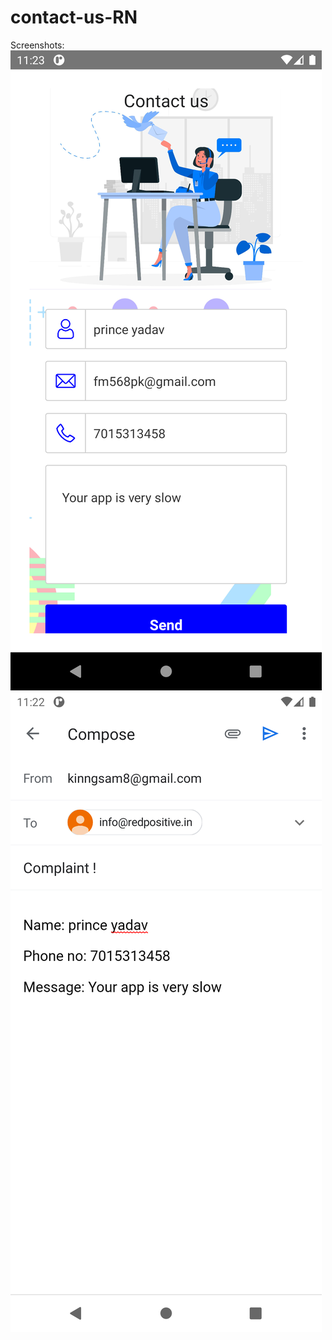 # contact-us-RN
Screenshots:
<img src='./assets/screenshots/s0.png' />
<img src='./assets/screenshots/s1.png' />